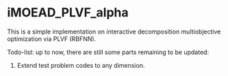 # iMOEAD_PLVF_alpha
This is a simple implementation on interactive decomposition multiobjective optimization  via PLVF (RBFNN).

Todo-list: up to now, there are still some parts remaining to be updated:
1. Extend test problem codes to any dimension.


